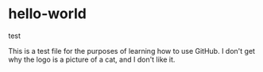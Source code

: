 # hello-world
test

This is a test file for the purposes of learning how to use GitHub. 
I don't get why the logo is a picture of a cat, and I don't like it. 
